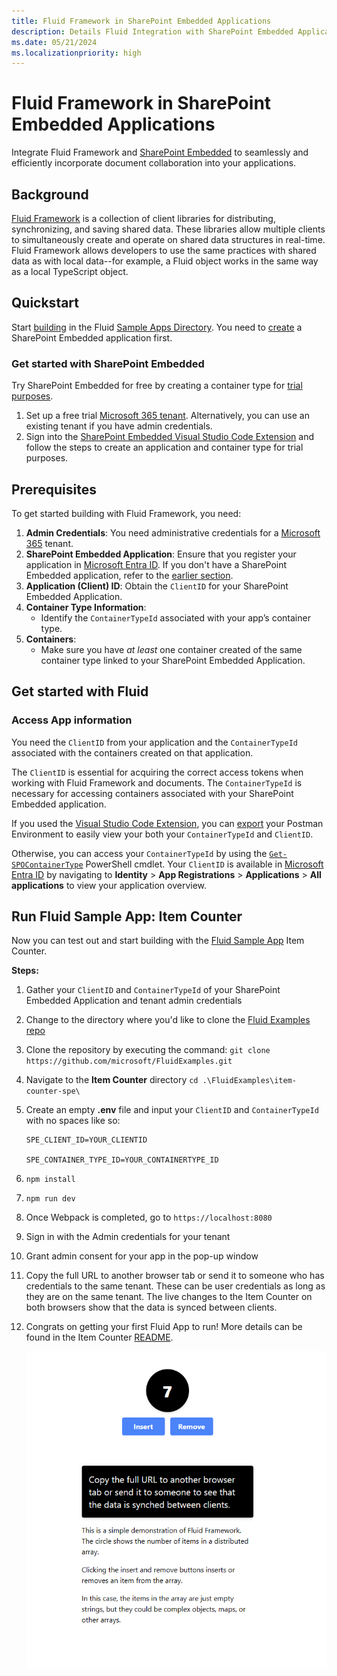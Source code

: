 ```yaml
---
title: Fluid Framework in SharePoint Embedded Applications
description: Details Fluid Integration with SharePoint Embedded Applications
ms.date: 05/21/2024
ms.localizationpriority: high
---
```


# Fluid Framework in SharePoint Embedded Applications

Integrate Fluid Framework and [SharePoint Embedded](../overview.md) to seamlessly and efficiently incorporate document collaboration into your applications.

## Background

[Fluid Framework](https://fluidframework.com/) is a collection of client libraries for distributing, synchronizing, and saving shared data. These libraries allow multiple clients to simultaneously create and operate on shared data structures in real-time. Fluid Framework allows developers to use the same practices with shared data as with local data--for example, a Fluid object works in the same way as a local TypeScript object.

## Quickstart

Start [building](https://github.com/microsoft/FluidExamples/) in the Fluid [Sample Apps Directory](https://github.com/microsoft/FluidExamples/tree/main/item-counter-spe). You need to [create](#get-started-with-sharepoint-embedded) a SharePoint Embedded application first.

### Get started with SharePoint Embedded

Try SharePoint Embedded for free by creating a container type for [trial purposes](./app-concepts/containertypes.md).

1. Set up a free trial [Microsoft 365 tenant](https://www.microsoft.com/microsoft-365/enterprise/microsoft365-plans-and-pricing). Alternatively, you can use an existing tenant if you have admin credentials.
1. Sign into the [SharePoint Embedded Visual Studio Code Extension](.././getting-started/spembedded-for-vscode.md) and follow the steps to create an application and container type for trial purposes.

## Prerequisites

To get started building with Fluid Framework, you need:

1. **Admin Credentials**: You need administrative credentials for a [Microsoft 365](https://www.microsoft.com/microsoft-365/enterprise/microsoft365-plans-and-pricing) tenant.
1. **SharePoint Embedded Application**: Ensure that you register your application in [Microsoft Entra ID](https://entra.microsoft.com/). If you don't have a SharePoint Embedded application, refer to the [earlier section](#get-started-with-sharepoint-embedded).
1. **Application (Client) ID**: Obtain the `ClientID` for your SharePoint Embedded Application.
1. **Container Type Information**:
   - Identify the `ContainerTypeId` associated with your app’s container type.
1. **Containers**:
   - Make sure you have *at least* one container created of the same container type linked to your SharePoint Embedded Application.

## Get started with Fluid

### Access App information

You need the `ClientID` from your application and the `ContainerTypeId` associated with the containers created on that application.

The `ClientID` is essential for acquiring the correct access tokens when working with Fluid Framework and documents. The `ContainerTypeId` is necessary for accessing containers associated with your SharePoint Embedded application.

If you used the [Visual Studio Code Extension](../getting-started/spembedded-for-vscode.md), you can [export](/sharepoint/dev/embedded/getting-started/spembedded-for-vscode#export-postman-environment) your Postman Environment to easily view your both your `ContainerTypeId` and `ClientID`.

Otherwise, you can access your `ContainerTypeId` by using the [`Get-SPOContainerType`](/sharepoint/dev/embedded/concepts/admin-exp/dev-admin#viewing-of-container-types) PowerShell cmdlet. Your `ClientID` is available in [Microsoft Entra ID](https://entra.microsoft.com/) by navigating to **Identity** > **App Registrations** > **Applications** > **All applications** to view your application overview.

## Run Fluid Sample App: Item Counter

Now you can test out and start building with the [Fluid Sample App](https://github.com/microsoft/FluidExamples/tree/main/item-counter-spe) Item Counter.

**Steps:**

1. Gather your `ClientID` and `ContainerTypeId` of your SharePoint Embedded Application and tenant admin credentials
1. Change to the directory where you'd like to clone the [Fluid Examples repo](https://github.com/microsoft/FluidExamples)
1. Clone the repository by executing the command: `git clone https://github.com/microsoft/FluidExamples.git`
1. Navigate to the **Item Counter** directory `cd .\FluidExamples\item-counter-spe\`
1. Create an empty **.env** file and input your `ClientID` and `ContainerTypeId` with no spaces like so:

    ```text
    SPE_CLIENT_ID=YOUR_CLIENTID

    SPE_CONTAINER_TYPE_ID=YOUR_CONTAINERTYPE_ID
    ```

1. `npm install`
1. `npm run dev`
1. Once Webpack is completed, go to `https://localhost:8080`
1. Sign in with the Admin credentials for your tenant
1. Grant admin consent for your app in the pop-up window
1. Copy the full URL to another browser tab or send it to someone who has credentials to the same tenant. These can be user credentials as long as they are on the same tenant. The live changes to the Item Counter on both browsers show that the data is synced between clients.
1. Congrats on getting your first Fluid App to run! More details can be found in the Item Counter [README](https://github.com/microsoft/FluidExamples/tree/main/item-counter-spe).

    ![Item Counter Sample App](../images/itemcount.png)
